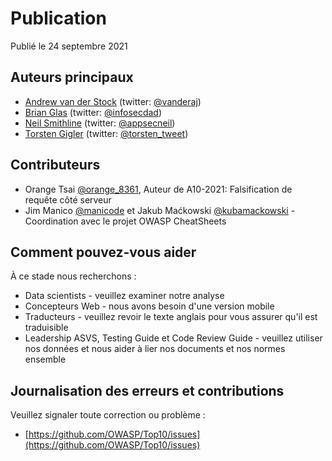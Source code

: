 # Publication

Publié le 24 septembre 2021

## Auteurs principaux

- [Andrew van der Stock](mailto:vanderaj@owasp.org) (twitter: [@vanderaj](https://twitter.com/vanderaj))
- [Brian Glas](mailto:brian.glas@owasp.org) (twitter: [@infosecdad](https://twitter.com/infosecdad))
- [Neil Smithline](mailto:neil.smithline@owasp.org) (twitter: [@appsecneil](https://twitter.com/appsecneil))
- [Torsten Gigler](mailto:torsten.gigler@owasp.org) (twitter: [@torsten_tweet](https://twitter.com/torsten_tweet))

## Contributeurs

- Orange Tsai [@orange_8361](https://twitter/orange_8361), Auteur de A10-2021: Falsification de requête côté serveur
- Jim Manico [@manicode](https://twitter/manicode) et Jakub Maćkowski [@kubamackowski](https://twitter/kubamackowski) - Coordination avec le projet OWASP CheatSheets

## Comment pouvez-vous aider

À ce stade nous recherchons :

- Data scientists - veuillez examiner notre analyse
- Concepteurs Web - nous avons besoin d'une version mobile
- Traducteurs - veuillez revoir le texte anglais pour vous assurer qu'il est traduisible
- Leadership ASVS, Testing Guide et Code Review Guide - veuillez utiliser nos données et nous aider à lier nos documents et nos normes ensemble

## Journalisation des erreurs et contributions

Veuillez signaler toute correction ou problème :

- [https://github.com/OWASP/Top10/issues](https://github.com/OWASP/Top10/issues)
